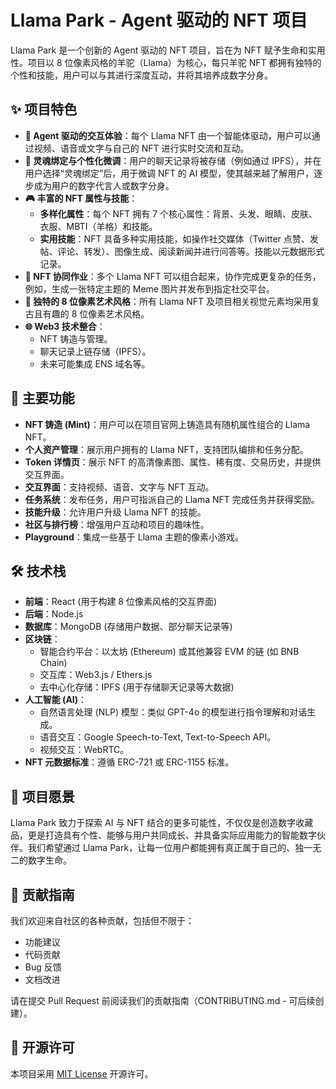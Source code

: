# Llama Park - Agent 驱动的 NFT 项目

Llama Park 是一个创新的 Agent 驱动的 NFT 项目，旨在为 NFT 赋予生命和实用性。项目以 8 位像素风格的羊驼（Llama）为核心，每只羊驼 NFT 都拥有独特的个性和技能，用户可以与其进行深度互动，并将其培养成数字分身。

## ✨ 项目特色

* **🤖 Agent 驱动的交互体验**：每个 Llama NFT 由一个智能体驱动，用户可以通过视频、语音或文字与自己的 NFT 进行实时交流和互动。
* **🧬 灵魂绑定与个性化微调**：用户的聊天记录将被存储（例如通过 IPFS），并在用户选择“灵魂绑定”后，用于微调 NFT 的 AI 模型，使其越来越了解用户，逐步成为用户的数字代言人或数字分身。
* **🎮 丰富的 NFT 属性与技能**：
    * **多样化属性**：每个 NFT 拥有 7 个核心属性：背景、头发、眼睛、皮肤、衣服、MBTI（羊格）和技能。
    * **实用技能**：NFT 具备多种实用技能，如操作社交媒体（Twitter 点赞、发帖、评论、转发）、图像生成、阅读新闻并进行问答等。技能以元数据形式记录。
* **🤝 NFT 协同作业**：多个 Llama NFT 可以组合起来，协作完成更复杂的任务，例如，生成一张特定主题的 Meme 图片并发布到指定社交平台。
* **🎨 独特的 8 位像素艺术风格**：所有 Llama NFT 及项目相关视觉元素均采用复古且有趣的 8 位像素艺术风格。
* **🌐 Web3 技术整合**：
    * NFT 铸造与管理。
    * 聊天记录上链存储（IPFS）。
    * 未来可能集成 ENS 域名等。

## 🚀 主要功能

* **NFT 铸造 (Mint)**：用户可以在项目官网上铸造具有随机属性组合的 Llama NFT。
* **个人资产管理**：展示用户拥有的 Llama NFT，支持团队编排和任务分配。
* **Token 详情页**：展示 NFT 的高清像素图、属性、稀有度、交易历史，并提供交互界面。
* **交互界面**：支持视频、语音、文字与 NFT 互动。
* **任务系统**：发布任务，用户可指派自己的 Llama NFT 完成任务并获得奖励。
* **技能升级**：允许用户升级 Llama NFT 的技能。
* **社区与排行榜**：增强用户互动和项目的趣味性。
* **Playground**：集成一些基于 Llama 主题的像素小游戏。

## 🛠️ 技术栈

* **前端**：React (用于构建 8 位像素风格的交互界面)
* **后端**：Node.js
* **数据库**：MongoDB (存储用户数据、部分聊天记录等)
* **区块链**：
    * 智能合约平台：以太坊 (Ethereum) 或其他兼容 EVM 的链 (如 BNB Chain)
    * 交互库：Web3.js / Ethers.js
    * 去中心化存储：IPFS (用于存储聊天记录等大数据)
* **人工智能 (AI)**：
    * 自然语言处理 (NLP) 模型：类似 GPT-4o 的模型进行指令理解和对话生成。
    * 语音交互：Google Speech-to-Text, Text-to-Speech API。
    * 视频交互：WebRTC。
* **NFT 元数据标准**：遵循 ERC-721 或 ERC-1155 标准。

## 🎯 项目愿景

Llama Park 致力于探索 AI 与 NFT 结合的更多可能性，不仅仅是创造数字收藏品，更是打造具有个性、能够与用户共同成长、并具备实际应用能力的智能数字伙伴。我们希望通过 Llama Park，让每一位用户都能拥有真正属于自己的、独一无二的数字生命。

## 🤝 贡献指南

我们欢迎来自社区的各种贡献，包括但不限于：

* 功能建议
* 代码贡献
* Bug 反馈
* 文档改进

请在提交 Pull Request 前阅读我们的贡献指南（CONTRIBUTING.md - 可后续创建）。

## 📄 开源许可

本项目采用 [MIT License](LICENSE) 开源许可。
